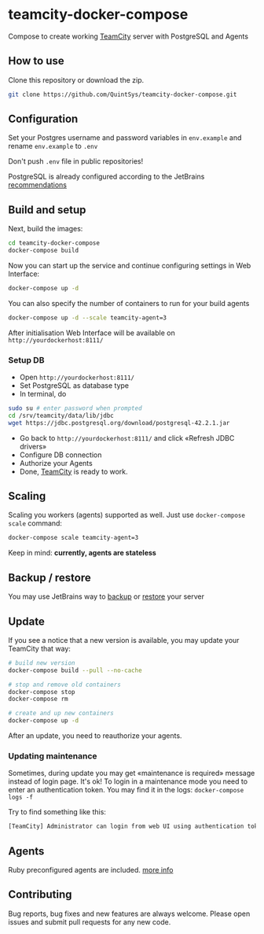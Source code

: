 # teamcity-docker-compose

Compose to create working [TeamCity](TeamCity) server with PostgreSQL and Agents

## How to use

Clone this repository or download the zip.

```bash
git clone https://github.com/QuintSys/teamcity-docker-compose.git
```

## Configuration

Set your Postgres username and password variables in `env.example` and rename `env.example` to `.env`

Don't push `.env` file in public repositories!

PostgreSQL is already configured according to the
JetBrains [recommendations](recommendations)

## Build and setup

Next, build the images:

```bash
cd teamcity-docker-compose
docker-compose build
```

Now you can start up the service and continue configuring settings in Web Interface:

```bash
docker-compose up -d
```

You can also specify the number of containers to run for your build agents

```bash
docker-compose up -d --scale teamcity-agent=3
```

After initialisation Web Interface will be available on `http://yourdockerhost:8111/`

### Setup DB

- Open `http://yourdockerhost:8111/`
- Set PostgreSQL as database type
- In terminal, do
 ```bash
 sudo su # enter password when prompted
 cd /srv/teamcity/data/lib/jdbc
 wget https://jdbc.postgresql.org/download/postgresql-42.2.1.jar
 ```
- Go back to `http://yourdockerhost:8111/` and click «Refresh JDBC drivers»
- Configure DB connection
- Authorize your Agents
- Done, [TeamCity](TeamCity) is ready to work.

## Scaling

Scaling you workers (agents) supported as well. Just use `docker-compose scale` command:

```bash
docker-compose scale teamcity-agent=3
```

Keep in mind: **currently, agents are stateless**

## Backup / restore

You may use JetBrains way to [backup](backup) or [restore](restore) your server

## Update

If you see a notice that a new version is available, you may update your TeamCity that way:

```bash
# build new version
docker-compose build --pull --no-cache

# stop and remove old containers
docker-compose stop
docker-compose rm

# create and up new containers
docker-compose up -d
```

After an update, you need to reauthorize your agents.

### Updating maintenance

Sometimes, during update you may get «maintenance is required» message instead of login page. It's ok! To login in a maintenance mode you need to enter an authentication token. You may find it in the logs:
`docker-compose logs -f`

Try to find something like this:

```bash
[TeamCity] Administrator can login from web UI using authentication token: 755994969038184734
```

## Agents

Ruby preconfigured agents are included. [more info](agents/ruby-nodejs/README.md)

## Contributing

Bug reports, bug fixes and new features are always welcome.
Please open issues and submit pull requests for any new code.

[TeamCity]: https://www.jetbrains.com/teamcity/
[backup]: https://confluence.jetbrains.com/display/TCD10/TeamCity+Data+Backup
[restore]: https://confluence.jetbrains.com/display/TCD10/Restoring+TeamCity+Data+from+Backup
[recommendations]: https://confluence.jetbrains.com/pages/viewpage.action?pageId=74847395#HowTo...-ConfigureNewlyInstalledPostgreSQLServer
